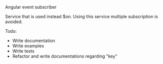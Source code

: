 Angular event subscriber

Service that is used instead $on. Using this service multiple subscription is avoided.

Todo: 
- Write documentation
- Write examples
- Write tests
- Refactor and write documentations regarding "key"
